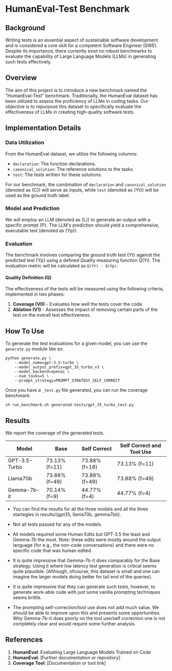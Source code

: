 # HumanEval-Test Benchmark

## Background

Writing tests is an essential aspect of sustainable software development and is considered a core skill for a competent Software Engineer (SWE). Despite its importance, there currently exist no robust benchmarks to evaluate the capability of Large Language Models (LLMs) in generating such tests effectively.

## Overview

The aim of this project is to introduce a new benchmark named the "HumanEval-Test" benchmark. Traditionally, the HumanEval dataset has been utilized to assess the proficiency of LLMs in coding tasks. Our objective is to repurpose this dataset to specifically evaluate the effectiveness of LLMs in creating high-quality software tests.

## Implementation Details

### Data Utilization

From the HumanEval dataset, we utilize the following columns:
- `declaration`: The function declarations.
- `canonical_solution`: The reference solutions to the tasks.
- `test`: The tests written for these solutions.

For our benchmark, the combination of `declaration` and `canonical_solution` (denoted as {C}) will serve as inputs, while `test` (denoted as {Yt}) will be used as the ground truth label.

### Model and Prediction

We will employ an LLM (denoted as {L}) to generate an output with a specific prompt {P}. The LLM's prediction should yield a comprehensive, executable test (denoted as {Yp}).

### Evaluation

The benchmark involves comparing the ground truth test {Yt} against the predicted test {Yp} using a defined Quality measuring function Q(Yi). The evaluation metric will be calculated as `Q(Yt) - Q(Yp)`.

#### Quality Definition (Q)

The effectiveness of the tests will be measured using the following criteria, implemented in two phases:
1. **Coverage (V0)** - Evaluates how well the tests cover the code.
2. **Ablation (V1)** - Assesses the impact of removing certain parts of the test on the overall test effectiveness.

## How To Use
To generate the test evaluations for a given model, you can use the `generate.py` module like so:

```
python generate.py \
    --model_name=gpt-3.5-turbo \
    --model_output_prefix=gpt_35_turbo_v3 \
    --model_backend=openai \
    --num_tasks=5 \
    --prompt_strategy=PROMPT_STRATEGY_SELF_CORRECT
```
Once you have a `_test.py` file generated, you can run the coverage benchmark:
```
sh run_benchmark.sh generated-tests/gpt_35_turbo_test.py 
```

## Results
We report the coverage of the generated tests.

| Model         | Base          | Self Correct    | Self Correct and Tool Use  |
|---------------|---------------|-----------------|----------------------------|
| GPT-3.5-Turbo | 73.13% (f=11) | 73.88% (f=18)   | 73.13% (f=11)              |
| Llama70b      | 73.88% (f=49) | 73.88% (f=49)   | 73.88% (f=49)              |
| Gemma-7b-it   | 70.14% (f=9)  | 44.77% (f=4)    | 44.77% (f=4)               |

- You can find the results for all the three models and all the three startegies in results/{gpt35, llama70b, gemma7bit}.

- Not all tests passed for any of the models.

- All models required some Human Edits but GPT-3.5 the least and Gemma-7b the most. Note: these edits were mostly around the output language (for e.g., the non-code conversations) and there were no specific code that was human edited.

- It is quite impressive that Gemma-7b-it does comparably for the Base strategy. Using it where low latency test generation is critical seems quite plausible. (Although, ofcourse, this dataset is small and one can imagine the larger models doing better for tail end of the queries).

- It is quite impressive that they can generate such tests, however, to generate work-able code with just some vanilla prompting techniques seems brittle.

- The prompting self-correction/tool use does not add much value. We should be able to improve upon this and presents some opportunities. Why Gemma-7b-it does poorly on the tool use/self correction one is not completely clear and would require some further analysis.

## References

1. **HumanEval**: Evaluating Large Language Models Trained on Code
2. **HumanEval**: [Further documentation or repository]
3. **Coverage Tool**: [Documentation or tool link]